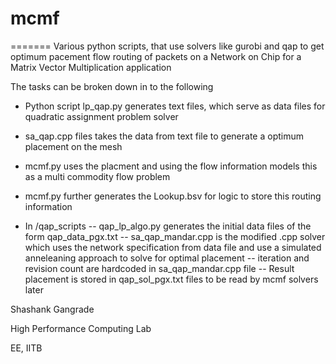 # mcmf
=======
Various python scripts, that use solvers like gurobi and qap to get optimum pacement flow routing of packets on a Network on Chip for a Matrix Vector Multiplication application

The tasks can be broken down in to the following

- Python script lp_qap.py generates text files, which serve as data files for quadratic assignment problem solver
- sa_qap.cpp files takes the data from text file to generate a optimum placement on the mesh
- mcmf.py uses the placment and using the flow information models this as a multi commodity flow problem
- mcmf.py further generates the Lookup.bsv for logic to store this routing information

- In /qap_scripts
-- qap_lp_algo.py generates the initial data files of the form qap_data_pgx.txt
-- sa_qap_mandar.cpp is the modified .cpp solver which uses the network specification from data file and use a simulated anneleaning approach to solve for optimal placement
-- iteration and revision count are hardcoded in sa_qap_mandar.cpp file
-- Result placement is stored in qap_sol_pgx.txt files to be read by mcmf solvers later

Shashank Gangrade

High Performance Computing Lab

EE, IITB
